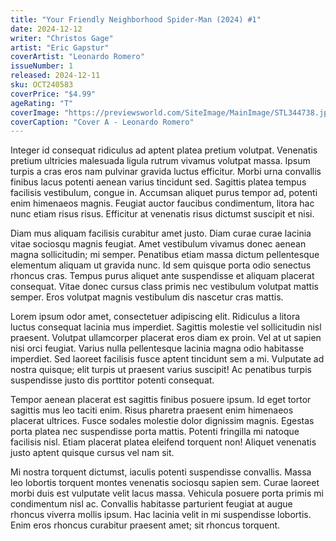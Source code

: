 ```yaml
---
title: "Your Friendly Neighborhood Spider-Man (2024) #1"
date: 2024-12-12
writer: "Christos Gage"
artist: "Eric Gapstur"
coverArtist: "Leonardo Romero"
issueNumber: 1
released: 2024-12-11
sku: OCT240583
coverPrice: "$4.99"
ageRating: "T"
coverImage: "https://previewsworld.com/SiteImage/MainImage/STL344738.jpg"
coverCaption: "Cover A - Leonardo Romero"
---
```


Integer id consequat ridiculus ad aptent platea pretium volutpat. Venenatis pretium ultricies malesuada ligula rutrum vivamus volutpat massa. Ipsum turpis a cras eros nam pulvinar gravida luctus efficitur. Morbi urna convallis finibus lacus potenti aenean varius tincidunt sed. Sagittis platea tempus facilisis vestibulum, congue in. Accumsan aliquet purus tempor ad, potenti enim himenaeos magnis. Feugiat auctor faucibus condimentum, litora hac nunc etiam risus risus. Efficitur at venenatis risus dictumst suscipit et nisi.

Diam mus aliquam facilisis curabitur amet justo. Diam curae curae lacinia vitae sociosqu magnis feugiat. Amet vestibulum vivamus donec aenean magna sollicitudin; mi semper. Penatibus etiam massa dictum pellentesque elementum aliquam ut gravida nunc. Id sem quisque porta odio senectus rhoncus cras. Tempus purus aliquet ante suspendisse et aliquam placerat consequat. Vitae donec cursus class primis nec vestibulum volutpat mattis semper. Eros volutpat magnis vestibulum dis nascetur cras mattis.

Lorem ipsum odor amet, consectetuer adipiscing elit. Ridiculus a litora luctus consequat lacinia mus imperdiet. Sagittis molestie vel sollicitudin nisl praesent. Volutpat ullamcorper placerat eros diam ex proin. Vel at ut sapien nisi orci feugiat. Varius nulla pellentesque lacinia magna odio habitasse imperdiet. Sed laoreet facilisis fusce aptent tincidunt sem a mi. Vulputate ad nostra quisque; elit turpis ut praesent varius suscipit! Ac penatibus turpis suspendisse justo dis porttitor potenti consequat.

Tempor aenean placerat est sagittis finibus posuere ipsum. Id eget tortor sagittis mus leo taciti enim. Risus pharetra praesent enim himenaeos placerat ultrices. Fusce sodales molestie dolor dignissim magnis. Egestas porta platea nec suspendisse porta mattis. Potenti fringilla mi natoque facilisis nisl. Etiam placerat platea eleifend torquent non! Aliquet venenatis justo aptent quisque cursus vel nam sit.

Mi nostra torquent dictumst, iaculis potenti suspendisse convallis. Massa leo lobortis torquent montes venenatis sociosqu sapien sem. Curae laoreet morbi duis est vulputate velit lacus massa. Vehicula posuere porta primis mi condimentum nisl ac. Convallis habitasse parturient feugiat at augue rhoncus viverra mollis ipsum. Hac lacinia velit in mi suspendisse lobortis. Enim eros rhoncus curabitur praesent amet; sit rhoncus torquent.